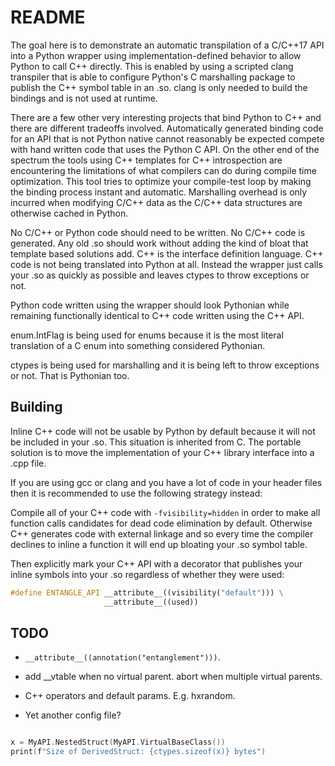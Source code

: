 # README

The goal here is to demonstrate an automatic transpilation of a C/C++17 API into
a Python wrapper using implementation-defined behavior to allow Python to call
C++ directly. This is enabled by using a scripted clang transpiler that is able
to configure Python's C marshalling package to publish the C++ symbol table in an
.so. clang is only needed to build the bindings and is not used at runtime.

There are a few other very interesting projects that bind Python to C++ and there
are different tradeoffs involved. Automatically generated binding code for an
API that is not Python native cannot reasonably be expected compete with hand
written code that uses the Python C API. On the other end of the spectrum the
tools using C++ templates for C++ introspection are encountering the limitations
of what compilers can do during compile time optimization. This tool tries to
optimize your compile-test loop by making the binding process instant and
automatic. Marshalling overhead is only incurred when modifying C/C++ data as
the C/C++ data structures are otherwise cached in Python.

No C/C++ or Python code should need to be written. No C/C++ code is generated.
Any old .so should work without adding the kind of bloat that template based
solutions add. C++ is the interface definition language. C++ code is not being
translated into Python at all. Instead the wrapper just calls your .so as quickly
as possible and leaves ctypes to throw exceptions or not.

Python code written using the wrapper should look Pythonian while remaining
functionally identical to C++ code written using the C++ API.

enum.IntFlag is being used for enums because it is the most literal translation
of a C enum into something considered Pythonian.

ctypes is being used for marshalling and it is being left to throw exceptions
or not. That is Pythonian too.

## Building

Inline C++ code will not be usable by Python by default because it will not be
included in your .so. This situation is inherited from C. The portable solution
is to move the implementation of your C++ library interface into a .cpp file.

If you are using gcc or clang and you have a lot of code in your header files
then it is recommended to use the following strategy instead:

Compile all of your C++ code with `-fvisibility=hidden` in order to make all
function calls candidates for dead code elimination by default. Otherwise C++
generates code with external linkage and so every time the compiler declines to
inline a function it will end up bloating your .so symbol table.

Then explicitly mark your C++ API with a decorator that publishes your inline
symbols into your .so regardless of whether they were used:

```cpp
#define ENTANGLE_API __attribute__((visibility("default"))) \
                     __attribute__((used))
```

## TODO

- `__attribute__((annotation("entanglement")))`.

- add __vtable when no virtual parent. abort when multiple virtual parents.

- C++ operators and default params.  E.g. hxrandom.

- Yet another config file?


```cpp

x = MyAPI.NestedStruct(MyAPI.VirtualBaseClass())
print(f"Size of DerivedStruct: {ctypes.sizeof(x)} bytes")

```
